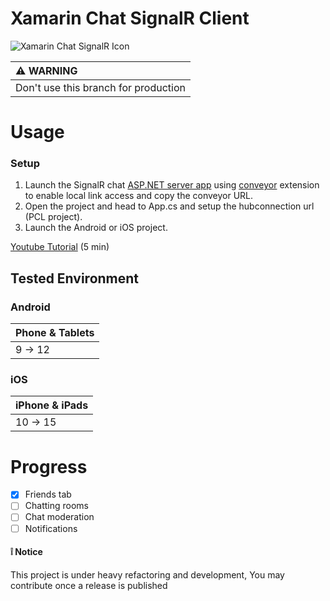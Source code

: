 # Xamarin Chat SignalR Client

![Xamarin Chat SignalR Icon](docs/icon.png)

|:warning: WARNING|
|:---------------------------|
|Don't use this branch for production|

# Usage

### Setup
1. Launch the SignalR chat [ASP.NET server app](https://github.com/jihadkhawaja/chat-signalr/tree/server) using [conveyor](https://conveyor.cloud?utm_source=conveyor&utm_medium=linkshare&utm_campaign=conveyor) extension to enable local link access and copy the conveyor URL.
2. Open the project and head to App.cs and setup the hubconnection url (PCL project).
3. Launch the Android or iOS project.

[Youtube Tutorial](https://youtu.be/XJHMjS201nw) (5 min)

## Tested Environment

### Android
|Phone & Tablets|
|:---------------------------|
|9 -> 12|
### iOS
|iPhone & iPads|
|:---------------------------|
|10 -> 15|

# Progress
- [x] Friends tab
- [ ] Chatting rooms
- [ ] Chat moderation
- [ ] Notifications

#### :grey_exclamation: Notice
This project is under heavy refactoring and development, You may contribute once a release is published
